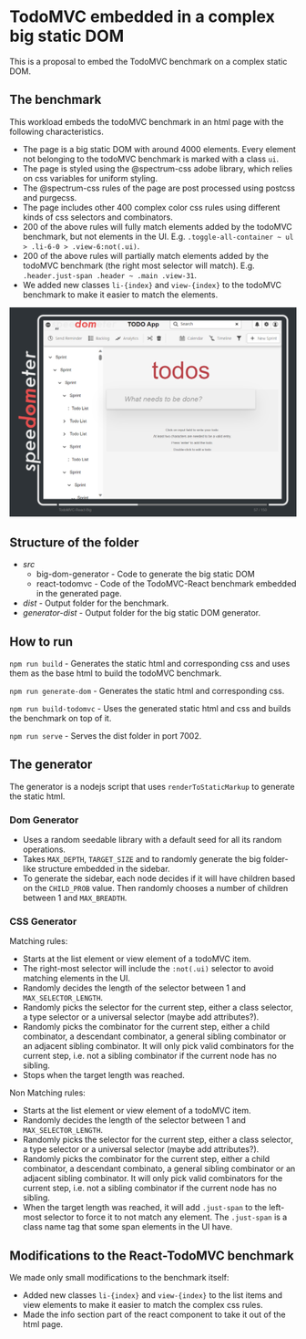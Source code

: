 # TodoMVC embedded in a complex big static DOM

This is a proposal to embed the TodoMVC benchmark on a complex static DOM.

## The benchmark

This workload embeds the todoMVC benchmark in an html page with the following characteristics.

* The page is a big static DOM with around 4000 elements. Every element not belonging to the todoMVC benchmark is marked with a class `ui`.
* The page is styled using the @spectrum-css adobe library, which relies on css variables for uniform styling.
* The @spectrum-css rules of the page are post processed using postcss and purgecss.
* The page includes other 400 complex color css rules using different kinds of css selectors and combinators.
* 200 of the above rules will fully match elements added by the todoMVC benchmark, but not elements in the UI. E.g. `.toggle-all-container ~ ul > .li-6-0 > .view-6:not(.ui)`.
* 200 of the above rules will partially match elements added by the todoMVC benchmark (the right most selector will match). E.g. `.header.just-span .header ~ .main .view-31`.
* We added new classes `li-{index}` and `view-{index}` to the todoMVC benchmark to make it easier to match the elements.

<p align = "center">
<img src="complex-dom-workload.png" alt="workload" width="800"/>
</p>

## Structure of the folder
* *src*
  * big-dom-generator - Code to generate the big static DOM
  * react-todomvc - Code of the TodoMVC-React benchmark embedded in the generated page.
* *dist* - Output folder for the benchmark.
* *generator-dist* - Output folder for the big static DOM generator.

## How to run
`npm run build` - Generates the static html and corresponding css and uses them as the base html to build the todoMVC benchmark.

`npm run generate-dom` - Generates the static html and corresponding css.

`npm run build-todomvc` - Uses the generated static html and css and builds the benchmark on top of it.

`npm run serve` - Serves the dist folder in port 7002.

## The generator

The generator is a nodejs script that uses `renderToStaticMarkup` to generate the static html.

### Dom Generator

* Uses a random seedable library with a default seed for all its random operations.
* Takes `MAX_DEPTH`, `TARGET_SIZE` and to randomly generate the big folder-like structure embedded in the sidebar.
* To generate the sidebar, each node decides if it will have children based on the `CHILD_PROB` value. Then randomly chooses a number of children between 1 and `MAX_BREADTH`.

### CSS Generator

Matching rules:

* Starts at the list element or view element of a todoMVC item.
* The right-most selector will include the `:not(.ui)` selector to avoid matching elements in the UI.
* Randomly decides the length of the selector between 1 and `MAX_SELECTOR_LENGTH`.
* Randomly picks the selector for the current step, either a class selector, a type selector or a universal selector (maybe add attributes?).
* Randomly picks the combinator for the current step, either a child combinator, a descendant combinator, a general sibling combinator or an adjacent sibling combinator. It will only pick valid combinators for the current step, i.e. not a sibling combinator if the current node has no sibling.
* Stops when the target length was reached.

Non Matching rules:

* Starts at the list element or view element of a todoMVC item.
* Randomly decides the length of the selector between 1 and `MAX_SELECTOR_LENGTH`.
* Randomly picks the selector for the current step, either a class selector, a type selector or a universal selector (maybe add attributes?).
* Randomly picks the combinator for the current step, either a child combinator, a descendant combinato, a general sibling combinator or an adjacent sibling combinator. It will only pick valid combinators for the current step, i.e. not a sibling combinator if the current node has no sibling.
* When the target length was reached, it will add `.just-span` to the left-most selector to force it to not match any element. The `.just-span` is a class name tag that some span elements in the UI have.

## Modifications to the React-TodoMVC benchmark

We made only small modifications to the benchmark itself:

* Added new classes `li-{index}` and `view-{index}` to the list items and view elements to make it easier to match the complex css rules.
* Made the info section part of the react component to take it out of the html page.